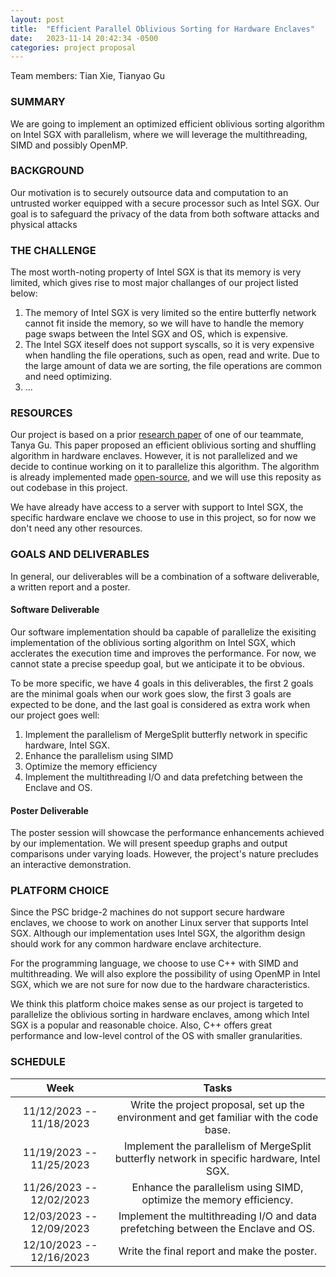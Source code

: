 ```yaml
---
layout: post
title:  "Efficient Parallel Oblivious Sorting for Hardware Enclaves"
date:   2023-11-14 20:42:34 -0500
categories: project proposal
---
```

Team members: Tian Xie, Tianyao Gu

### SUMMARY

We are going to implement an optimized efficient oblivious sorting algorithm on Intel SGX with parallelism, where we will leverage the multithreading, SIMD and possibly OpenMP.



### BACKGROUND

Our motivation is to securely outsource data and computation to an untrusted worker equipped with a secure processor such as Intel SGX. Our goal is to safeguard the privacy of the data from both software attacks and physical attacks 



### THE CHALLENGE

The most worth-noting property of Intel SGX is that its memory is very limited, which gives rise to most major challanges of our project listed below:

1. The memory of Intel SGX is very limited so the entire butterfly network cannot fit inside the memory, so we will have to handle the memory page swaps between the Intel SGX and OS, which is expensive.
2. The Intel SGX iteself does not support syscalls, so it is very expensive when handling the file operations, such as open, read and write. Due to the large amount of data we are sorting, the file operations are common and need optimizing.
3. ...



### RESOURCES

Our project is based on a prior [research paper](https://eprint.iacr.org/2023/1258) of one of our teammate, Tanya Gu. This paper proposed an efficient oblivious sorting and shuffling algorithm in hardware enclaves. However, it is not parallelized and we decide to continue working on it to parallelize this algorithm. The algorithm is already implemented made [open-source](https://github.com/odslib/oblsort), and we will use this reposity as out codebase in this project.

We have already have access to a server with support to Intel SGX, the specific hardware enclave we choose to use in this project, so for now we don't need any other resources.



### GOALS AND DELIVERABLES

In general, our deliverables will be a combination of a software deliverable, a written report and a poster.

#### Software Deliverable

Our software implementation should ba capable of parallelize the exisiting implementation of the oblivious sorting algorithm on Intel SGX, which acclerates the execution time and improves the performance. For now, we cannot state a precise speedup goal, but we anticipate it to be obvious. 

To be more specific, we have 4 goals in this deliverables, the first 2 goals are the minimal goals when our work goes slow, the first 3 goals are expected to be done, and the last goal is considered as extra work when our project goes well:

1. Implement the parallelism of MergeSplit butterfly network in specific hardware, Intel SGX. 
2. Enhance the parallelism using SIMD
3. Optimize the memory efficiency
4. Implement the multithreading I/O and data prefetching between the Enclave and OS.

#### Poster Deliverable

The poster session will showcase the performance enhancements achieved by our implementation. We will present speedup graphs and output comparisons under varying loads. However, the project's nature precludes an interactive demonstration.



### PLATFORM CHOICE

Since the PSC bridge-2 machines do not support secure hardware enclaves, we choose to work on another Linux server that supports Intel SGX. Although our implementation uses Intel SGX, the algorithm design should work for any common hardware enclave architecture.

For the programming language, we choose to use C++ with SIMD and multithreading. We will also explore the possibility of using OpenMP in Intel SGX, which we are not sure for now due to the hardware characteristics.

We think this platform choice makes sense as our project is targeted to parallelize the oblivious sorting in hardware enclaves, among which Intel SGX is a popular and reasonable choice. Also, C++ offers great performance and low-level control of the OS with smaller granularities.



### SCHEDULE

|           Week           |                            Tasks                             |
| :----------------------: | :----------------------------------------------------------: |
| 11/12/2023 -- 11/18/2023 | Write the project proposal, set up the environment and get familiar with the code base. |
| 11/19/2023 -- 11/25/2023 | Implement the parallelism of MergeSplit butterfly network in specific hardware, Intel SGX. |
| 11/26/2023 -- 12/02/2023 | Enhance the parallelism using SIMD, optimize the memory efficiency. |
| 12/03/2023 -- 12/09/2023 | Implement the multithreading I/O and data prefetching between the Enclave and OS. |
| 12/10/2023 -- 12/16/2023 |         Write the final report and make the poster.          |

